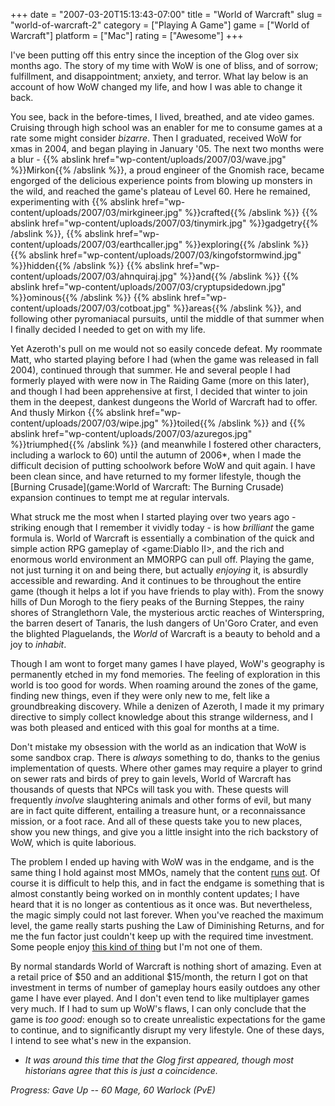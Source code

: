 +++
date = "2007-03-20T15:13:43-07:00"
title = "World of Warcraft"
slug = "world-of-warcraft-2"
category = ["Playing A Game"]
game = ["World of Warcraft"]
platform = ["Mac"]
rating = ["Awesome"]
+++

I've been putting off this entry since the inception of the Glog over six months ago.  The story of my time with WoW is one of bliss, and of sorrow; fulfillment, and disappointment; anxiety, and terror. What lay below is an account of how WoW changed my life, and how I was able to change it back.

You see, back in the before-times, I lived, breathed, and ate video games.  Cruising through high school was an enabler for me to consume games at a rate some might consider <i>bizarre</i>.  Then I graduated, received WoW for xmas in 2004, and began playing in January '05.  The next two months were a blur - {{% abslink href="wp-content/uploads/2007/03/wave.jpg" %}}Mirkon{{% /abslink %}}, a proud engineer of the Gnomish race, became engorged of the delicious experience points from blowing up monsters in the wild, and reached the game's plateau of Level 60.  Here he remained, experimenting with {{% abslink href="wp-content/uploads/2007/03/mirkgineer.jpg" %}}crafted{{% /abslink %}} {{% abslink href="wp-content/uploads/2007/03/tinymirk.jpg" %}}gadgetry{{% /abslink %}}, {{% abslink href="wp-content/uploads/2007/03/earthcaller.jpg" %}}exploring{{% /abslink %}} {{% abslink href="wp-content/uploads/2007/03/kingofstormwind.jpg" %}}hidden{{% /abslink %}} {{% abslink href="wp-content/uploads/2007/03/ahnquiraj.jpg" %}}and{{% /abslink %}} {{% abslink href="wp-content/uploads/2007/03/cryptupsidedown.jpg" %}}ominous{{% /abslink %}} {{% abslink href="wp-content/uploads/2007/03/cotboat.jpg" %}}areas{{% /abslink %}}, and following other pyromaniacal pursuits, until the middle of that summer when I finally decided I needed to get on with my life.

Yet Azeroth's pull on me would not so easily concede defeat.  My roommate Matt, who started playing before I had (when the game was released in fall 2004), continued through that summer.  He and several people I had formerly played with were now in The Raiding Game (more on this later), and though I had been apprehensive at first, I decided that winter to join them in the deepest, dankest dungeons the World of Warcraft had to offer.  And thusly Mirkon {{% abslink href="wp-content/uploads/2007/03/wipe.jpg" %}}toiled{{% /abslink %}} and {{% abslink href="wp-content/uploads/2007/03/azuregos.jpg" %}}triumphed{{% /abslink %}} (and meanwhile I fostered other characters, including a warlock to 60) until the autumn of 2006\*, when I made the difficult decision of putting schoolwork before WoW and quit again.  I have been clean since, and have returned to my former lifestyle, though the [Burning Crusade](game:World of Warcraft: The Burning Crusade) expansion continues to tempt me at regular intervals.

What struck me the most when I started playing over two years ago - striking enough that I remember it vividly today - is how <i>brilliant</i> the game formula is.  World of Warcraft is essentially a combination of the quick and simple action RPG gameplay of <game:Diablo II>, and the rich and enormous world environment an MMORPG can pull off.  Playing the game, not just turning it on and being there, but actually <i>enjoying</i> it, is absurdly accessible and rewarding.  And it continues to be throughout the entire game (though it helps a lot if you have friends to play with).  From the snowy hills of Dun Morogh to the fiery peaks of the Burning Steppes, the rainy shores of Stranglethorn Vale, the mysterious arctic reaches of Winterspring, the barren desert of Tanaris, the lush dangers of Un'Goro Crater, and even the blighted Plaguelands, the <i>World</i> of Warcraft is a beauty to behold and a joy to <i>inhabit</i>.

Though I am wont to forget many games I have played, WoW's geography is permanently etched in my fond memories.  The feeling of exploration in this world is too good for words.  When roaming around the zones of the game, finding new things, even if they were only new to me, felt like a groundbreaking discovery.  While a denizen of Azeroth, I made it my primary directive to simply collect knowledge about this strange wilderness, and I was both pleased and enticed with this goal for months at a time.

Don't mistake my obsession with the world as an indication that WoW is some sandbox crap.  There is <i>always</i> something to do, thanks to the genius implementation of quests.  Where other games may require a player to grind on sewer rats and birds of prey to gain levels, World of Warcraft has thousands of quests that NPCs will task you with.  These quests will frequently <i>involve</i> slaughtering animals and other forms of evil, but many are in fact quite different, entailing a treasure hunt, or a reconnaissance mission, or a foot race.  And all of these quests take you to new places, show you new things, and give you a little insight into the rich backstory of WoW, which is quite laborious.

The problem I ended up having with WoW was in the endgame, and is the same thing I hold against most MMOs, namely that the content <a href="http://slashdot.org/comments.pl?sid=159086&cid=13323650">runs</a> <a href="http://games.slashdot.org/article.pl?sid=05/09/22/174259">out</a>.  Of course it is difficult to help this, and in fact the endgame is something that is almost constantly being worked on in monthly content updates; I have heard that it is no longer as contentious as it once was.  But nevertheless, the magic simply could not last forever.  When you've reached the maximum level, the game really starts pushing the Law of Diminishing Returns, and for me the fun factor just couldn't keep up with the required time investment.  Some people enjoy <a href="http://en.wikipedia.org/wiki/Everquest#Addiction">this kind of thing</a> but I'm not one of them.

By normal standards World of Warcraft is nothing short of amazing.  Even at a retail price of $50 and an additional $15/month, the return I got on that investment in terms of number of gameplay hours easily outdoes any other game I have ever played.  And I don't even tend to like multiplayer games very much.  If I had to sum up WoW's flaws, I can only conclude that the game is <i>too good</i>: enough so to create unrealistic expectations for the game to continue, and to significantly disrupt my very lifestyle.  One of these days, I intend to see what's new in the expansion.

* <i>It was around this time that the Glog first appeared, though most historians agree that this is just a coincidence.</i>

<i>Progress: Gave Up -- 60 Mage, 60 Warlock (PvE)</i>
